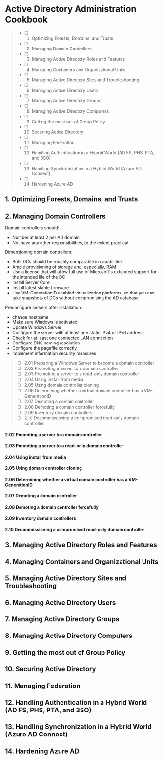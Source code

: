 # Active Directory Administration Cookbook
> - [ ] 1. Optimizing Forests, Domains, and Trusts
> - [ ] 2. Managing Domain Controllers
> - [ ] 3. Managing Active Directory Roles and Features
> - [ ] 4. Managing Containers and Organizational Units
> - [ ] 5. Managing Active Directory Sites and Troubleshooting
> - [ ] 6. Managing Active Directory Users
> - [ ] 7. Managing Active Directory Groups
> - [ ] 8. Managing Active Directory Computers
> - [ ] 9. Getting the most out of Group Policy
> - [ ] 10. Securing Active Directory
> - [ ] 11. Managing Federation
> - [ ] 12. Handling Authentication in a Hybrid World (AD FS, PHS, PTA, and 3SO)
> - [ ] 13. Handling Synchronization in a Hybrid World (Azure AD Connect)
> - [ ] 14. Hardening Azure AD



## 1. Optimizing Forests, Domains, and Trusts


## 2. Managing Domain Controllers
Domain controllers should:
  - Number at least 2 per AD domain
  - Not have any other responsibilities, to the extent practical

Dimensioning domain controllers:
  - Both DCs should be roughly comparable in capabilities
  - Ample provisioning of storage and, especially, RAM
  - Use a license that will allow full use of Microsoft's extended support for the intended life of the DC
  - Install Server Core
  - Install latest stable firmware
  - Use VM-GenerationID enabled virtualization platforms, so that you can take snapshots of DCs without compromising the AD database

Preconfigure servers after installation:
  - change hostname
  - Make sure Windows is activated
  - Update Windows Server
  - Configure the server with at least one static IPv4 or IPv6 address
  - Check for at least one connected LAN connection
  - Configure DNS naming resolution
  - Configure the pagefile correctly
  - Implement information security measures

> - [ ] 2.01 Preparing a Windows Server to become a domain controller
> - [ ] 2.02 Promoting a server to a domain controller
> - [ ] 2.03 Promoting a server to a read-only domain controller
> - [ ] 2.04 Using install from media
> - [ ] 2.05 Using domain controller cloning
> - [ ] 2.06 Determining whether a virtual domain controller has a VM-GenerationID
> - [ ] 2.07 Demoting a domain controller
> - [ ] 2.08 Demoting a domain controller forcefully
> - [ ] 2.09 Inventory domain controllers
> - [ ] 2.10 Decommissioning a compromised read-only domain controller

#### 2.02 Promoting a server to a domain controller


#### 2.03 Promoting a server to a read-only domain controller
#### 2.04 Using install from media
#### 2.05 Using domain controller cloning
#### 2.06 Determining whether a virtual domain controller has a VM-GenerationID
#### 2.07 Demoting a domain controller
#### 2.08 Demoting a domain controller forcefully
#### 2.09 Inventory domain controllers
#### 2.10 Decommissioning a compromised read-only domain controller


## 3. Managing Active Directory Roles and Features
## 4. Managing Containers and Organizational Units
## 5. Managing Active Directory Sites and Troubleshooting
## 6. Managing Active Directory Users
## 7. Managing Active Directory Groups
## 8. Managing Active Directory Computers
## 9. Getting the most out of Group Policy
## 10. Securing Active Directory
## 11. Managing Federation
## 12. Handling Authentication in a Hybrid World (AD FS, PHS, PTA, and 3SO)
## 13. Handling Synchronization in a Hybrid World (Azure AD Connect)
## 14. Hardening Azure AD

